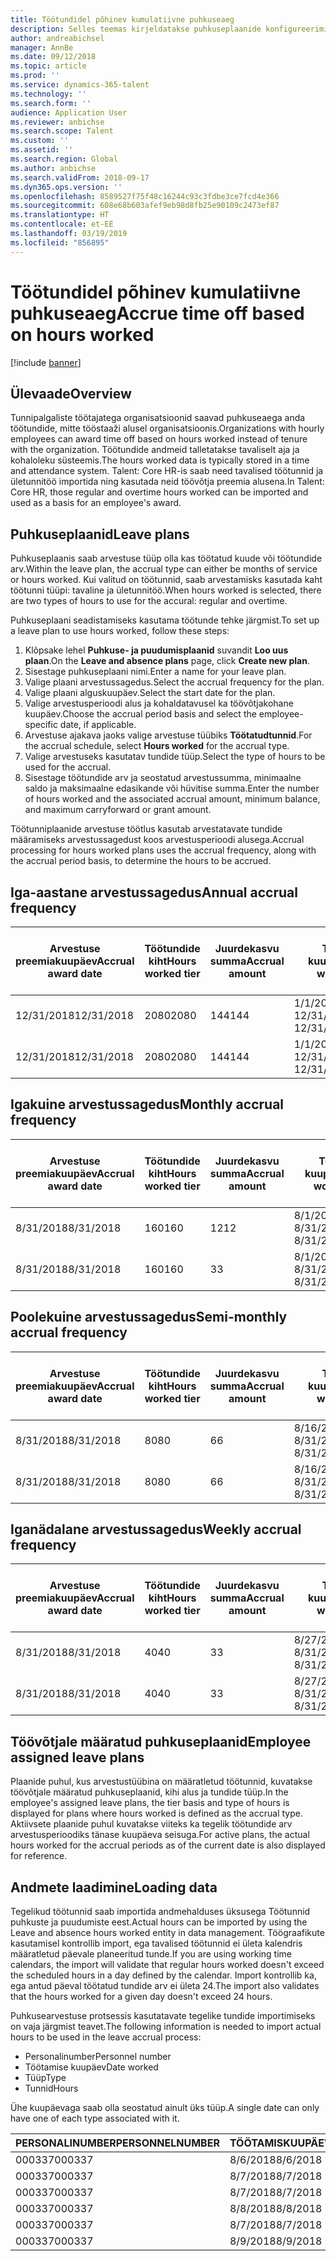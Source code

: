 ```yaml
---
title: Töötundidel põhinev kumulatiivne puhkuseaeg
description: Selles teemas kirjeldatakse puhkuseplaanide konfigureerimist töötundidel põhineva kumulatiivse puhkuseaja arvestamiseks.
author: andreabichsel
manager: AnnBe
ms.date: 09/12/2018
ms.topic: article
ms.prod: ''
ms.service: dynamics-365-talent
ms.technology: ''
ms.search.form: ''
audience: Application User
ms.reviewer: anbichse
ms.search.scope: Talent
ms.custom: ''
ms.assetid: ''
ms.search.region: Global
ms.author: anbichse
ms.search.validFrom: 2018-09-17
ms.dyn365.ops.version: ''
ms.openlocfilehash: 8589527f75f48c16244c93c3fdbe3ce7fcd4e366
ms.sourcegitcommit: 608e68b603afef9eb98d8fb25e90109c2473ef87
ms.translationtype: HT
ms.contentlocale: et-EE
ms.lasthandoff: 03/19/2019
ms.locfileid: "856895"
---
```

# <a name="accrue-time-off-based-on-hours-worked"></a><span data-ttu-id="1fea2-103">Töötundidel põhinev kumulatiivne puhkuseaeg</span><span class="sxs-lookup"><span data-stu-id="1fea2-103">Accrue time off based on hours worked</span></span>

[!include [banner](includes/banner.md)]


## <a name="overview"></a><span data-ttu-id="1fea2-104">Ülevaade</span><span class="sxs-lookup"><span data-stu-id="1fea2-104">Overview</span></span>

<span data-ttu-id="1fea2-105">Tunnipalgaliste töötajatega organisatsioonid saavad puhkuseaega anda töötundide, mitte tööstaaži alusel organisatsioonis.</span><span class="sxs-lookup"><span data-stu-id="1fea2-105">Organizations with hourly employees can award time off based on hours worked instead of tenure with the organization.</span></span> <span data-ttu-id="1fea2-106">Töötundide andmeid talletatakse tavaliselt aja ja kohaloleku süsteemis.</span><span class="sxs-lookup"><span data-stu-id="1fea2-106">The hours worked data is typically stored in a time and attendance system.</span></span> <span data-ttu-id="1fea2-107">Talent: Core HR-is saab need tavalised töötunnid ja ületunnitöö importida ning kasutada neid töövõtja preemia alusena.</span><span class="sxs-lookup"><span data-stu-id="1fea2-107">In Talent: Core HR, those regular and overtime hours worked can be imported and used as a basis for an employee's award.</span></span>

## <a name="leave-plans"></a><span data-ttu-id="1fea2-108">Puhkuseplaanid</span><span class="sxs-lookup"><span data-stu-id="1fea2-108">Leave plans</span></span>

<span data-ttu-id="1fea2-109">Puhkuseplaanis saab arvestuse tüüp olla kas töötatud kuude või töötundide arv.</span><span class="sxs-lookup"><span data-stu-id="1fea2-109">Within the leave plan, the accrual type can either be months of service or hours worked.</span></span> <span data-ttu-id="1fea2-110">Kui valitud on töötunnid, saab arvestamisks kasutada kaht töötunni tüüpi: tavaline ja ületunnitöö.</span><span class="sxs-lookup"><span data-stu-id="1fea2-110">When hours worked is selected, there are two types of hours to use for the accural: regular and overtime.</span></span>

<span data-ttu-id="1fea2-111">Puhkuseplaani seadistamiseks kasutama töötunde tehke järgmist.</span><span class="sxs-lookup"><span data-stu-id="1fea2-111">To set up a leave plan to use hours worked, follow these steps:</span></span>

1. <span data-ttu-id="1fea2-112">Klõpsake lehel **Puhkuse- ja puudumisplaanid** suvandit **Loo uus plaan**.</span><span class="sxs-lookup"><span data-stu-id="1fea2-112">On the **Leave and absence plans** page, click **Create new plan**.</span></span>
2. <span data-ttu-id="1fea2-113">Sisestage puhkuseplaani nimi.</span><span class="sxs-lookup"><span data-stu-id="1fea2-113">Enter a name for your leave plan.</span></span>
3. <span data-ttu-id="1fea2-114">Valige plaani arvestussagedus.</span><span class="sxs-lookup"><span data-stu-id="1fea2-114">Select the accrual frequency for the plan.</span></span>
5. <span data-ttu-id="1fea2-115">Valige plaani alguskuupäev.</span><span class="sxs-lookup"><span data-stu-id="1fea2-115">Select the start date for the plan.</span></span>
6. <span data-ttu-id="1fea2-116">Valige arvestusperioodi alus ja kohaldatavusel ka töövõtjakohane kuupäev.</span><span class="sxs-lookup"><span data-stu-id="1fea2-116">Choose the accrual period basis and select the employee-specific date, if applicable.</span></span>
7. <span data-ttu-id="1fea2-117">Arvestuse ajakava jaoks valige arvestuse tüübiks **Töötatudtunnid**.</span><span class="sxs-lookup"><span data-stu-id="1fea2-117">For the accrual schedule, select **Hours worked** for the accrual type.</span></span>
8. <span data-ttu-id="1fea2-118">Valige arvestuseks kasutatav tundide tüüp.</span><span class="sxs-lookup"><span data-stu-id="1fea2-118">Select the type of hours to be used for the accrual.</span></span>
9. <span data-ttu-id="1fea2-119">Sisestage töötundide arv ja seostatud arvestussumma, minimaalne saldo ja maksimaalne edasikande või hüvitise summa.</span><span class="sxs-lookup"><span data-stu-id="1fea2-119">Enter the number of hours worked and the associated accrual amount, minimum balance, and maximum carryforward or grant amount.</span></span>

<span data-ttu-id="1fea2-120">Töötunniplaanide arvestuse töötlus kasutab arvestatavate tundide määramiseks arvestussagedust koos arvestusperioodi alusega.</span><span class="sxs-lookup"><span data-stu-id="1fea2-120">Accrual processing for hours worked plans uses the accrual frequency, along with the accrual period basis, to determine the hours to be accrued.</span></span>

## <a name="annual-accrual-frequency"></a><span data-ttu-id="1fea2-121">Iga-aastane arvestussagedus</span><span class="sxs-lookup"><span data-stu-id="1fea2-121">Annual accrual frequency</span></span>

| <span data-ttu-id="1fea2-122">Arvestuse preemiakuupäev</span><span class="sxs-lookup"><span data-stu-id="1fea2-122">Accrual award date</span></span>    | <span data-ttu-id="1fea2-123">Töötundide kiht</span><span class="sxs-lookup"><span data-stu-id="1fea2-123">Hours worked tier</span></span>    | <span data-ttu-id="1fea2-124">Juurdekasvu summa</span><span class="sxs-lookup"><span data-stu-id="1fea2-124">Accrual amount</span></span>        | <span data-ttu-id="1fea2-125">Töötundide kuupäevad</span><span class="sxs-lookup"><span data-stu-id="1fea2-125">Hours worked dates</span></span>   | <span data-ttu-id="1fea2-126">Tegelik töötundide arv</span><span class="sxs-lookup"><span data-stu-id="1fea2-126">Hours worked actuals</span></span>| <span data-ttu-id="1fea2-127">Preemia</span><span class="sxs-lookup"><span data-stu-id="1fea2-127">Award</span></span>               |
| --------------------- | -------------------- | --------------------- | -------------------- |-------------------- |-------------------- |
| <span data-ttu-id="1fea2-128">12/31/2018</span><span class="sxs-lookup"><span data-stu-id="1fea2-128">12/31/2018</span></span>            | <span data-ttu-id="1fea2-129">2080</span><span class="sxs-lookup"><span data-stu-id="1fea2-129">2080</span></span>                 | <span data-ttu-id="1fea2-130">144</span><span class="sxs-lookup"><span data-stu-id="1fea2-130">144</span></span>                   | <span data-ttu-id="1fea2-131">1/1/2018–12/31/2018</span><span class="sxs-lookup"><span data-stu-id="1fea2-131">1/1/2018-12/31/2018</span></span>  | <span data-ttu-id="1fea2-132">2085</span><span class="sxs-lookup"><span data-stu-id="1fea2-132">2085</span></span>                | <span data-ttu-id="1fea2-133">144</span><span class="sxs-lookup"><span data-stu-id="1fea2-133">144</span></span>                 |        
| <span data-ttu-id="1fea2-134">12/31/2018</span><span class="sxs-lookup"><span data-stu-id="1fea2-134">12/31/2018</span></span>            | <span data-ttu-id="1fea2-135">2080</span><span class="sxs-lookup"><span data-stu-id="1fea2-135">2080</span></span>                 | <span data-ttu-id="1fea2-136">144</span><span class="sxs-lookup"><span data-stu-id="1fea2-136">144</span></span>                   | <span data-ttu-id="1fea2-137">1/1/2018–12/31/2018</span><span class="sxs-lookup"><span data-stu-id="1fea2-137">1/1/2018-12/31/2018</span></span>  | <span data-ttu-id="1fea2-138">2000</span><span class="sxs-lookup"><span data-stu-id="1fea2-138">2000</span></span>                | <span data-ttu-id="1fea2-139">0</span><span class="sxs-lookup"><span data-stu-id="1fea2-139">0</span></span>                 |


## <a name="monthly-accrual-frequency"></a><span data-ttu-id="1fea2-140">Igakuine arvestussagedus</span><span class="sxs-lookup"><span data-stu-id="1fea2-140">Monthly accrual frequency</span></span>

| <span data-ttu-id="1fea2-141">Arvestuse preemiakuupäev</span><span class="sxs-lookup"><span data-stu-id="1fea2-141">Accrual award date</span></span>    | <span data-ttu-id="1fea2-142">Töötundide kiht</span><span class="sxs-lookup"><span data-stu-id="1fea2-142">Hours worked tier</span></span>    | <span data-ttu-id="1fea2-143">Juurdekasvu summa</span><span class="sxs-lookup"><span data-stu-id="1fea2-143">Accrual amount</span></span>        | <span data-ttu-id="1fea2-144">Töötundide kuupäevad</span><span class="sxs-lookup"><span data-stu-id="1fea2-144">Hours worked dates</span></span>   | <span data-ttu-id="1fea2-145">Tegelik töötundide arv</span><span class="sxs-lookup"><span data-stu-id="1fea2-145">Hours worked actuals</span></span>| <span data-ttu-id="1fea2-146">Preemia</span><span class="sxs-lookup"><span data-stu-id="1fea2-146">Award</span></span>               |
| --------------------- | -------------------- | --------------------- | -------------------- |-------------------- |-------------------- |
| <span data-ttu-id="1fea2-147">8/31/2018</span><span class="sxs-lookup"><span data-stu-id="1fea2-147">8/31/2018</span></span>             | <span data-ttu-id="1fea2-148">160</span><span class="sxs-lookup"><span data-stu-id="1fea2-148">160</span></span>                  | <span data-ttu-id="1fea2-149">12</span><span class="sxs-lookup"><span data-stu-id="1fea2-149">12</span></span>                    | <span data-ttu-id="1fea2-150">8/1/2018–8/31/2018</span><span class="sxs-lookup"><span data-stu-id="1fea2-150">8/1/2018-8/31/2018</span></span>   | <span data-ttu-id="1fea2-151">184</span><span class="sxs-lookup"><span data-stu-id="1fea2-151">184</span></span>                 | <span data-ttu-id="1fea2-152">12</span><span class="sxs-lookup"><span data-stu-id="1fea2-152">12</span></span>                  |        
| <span data-ttu-id="1fea2-153">8/31/2018</span><span class="sxs-lookup"><span data-stu-id="1fea2-153">8/31/2018</span></span>             | <span data-ttu-id="1fea2-154">160</span><span class="sxs-lookup"><span data-stu-id="1fea2-154">160</span></span>                  | <span data-ttu-id="1fea2-155">3</span><span class="sxs-lookup"><span data-stu-id="1fea2-155">3</span></span>                     | <span data-ttu-id="1fea2-156">8/1/2018–8/31/2018</span><span class="sxs-lookup"><span data-stu-id="1fea2-156">8/1/2018-8/31/2018</span></span>   | <span data-ttu-id="1fea2-157">184</span><span class="sxs-lookup"><span data-stu-id="1fea2-157">184</span></span>                 | <span data-ttu-id="1fea2-158">3</span><span class="sxs-lookup"><span data-stu-id="1fea2-158">3</span></span>                   |

## <a name="semi-monthly-accrual-frequency"></a><span data-ttu-id="1fea2-159">Poolekuine arvestussagedus</span><span class="sxs-lookup"><span data-stu-id="1fea2-159">Semi-monthly accrual frequency</span></span>

| <span data-ttu-id="1fea2-160">Arvestuse preemiakuupäev</span><span class="sxs-lookup"><span data-stu-id="1fea2-160">Accrual award date</span></span>    | <span data-ttu-id="1fea2-161">Töötundide kiht</span><span class="sxs-lookup"><span data-stu-id="1fea2-161">Hours worked tier</span></span>    | <span data-ttu-id="1fea2-162">Juurdekasvu summa</span><span class="sxs-lookup"><span data-stu-id="1fea2-162">Accrual amount</span></span>        | <span data-ttu-id="1fea2-163">Töötundide kuupäevad</span><span class="sxs-lookup"><span data-stu-id="1fea2-163">Hours worked dates</span></span>   | <span data-ttu-id="1fea2-164">Tegelik töötundide arv</span><span class="sxs-lookup"><span data-stu-id="1fea2-164">Hours worked actuals</span></span>| <span data-ttu-id="1fea2-165">Preemia</span><span class="sxs-lookup"><span data-stu-id="1fea2-165">Award</span></span>               |
| --------------------- | -------------------- | --------------------- | -------------------- |-------------------- |-------------------- |
| <span data-ttu-id="1fea2-166">8/31/2018</span><span class="sxs-lookup"><span data-stu-id="1fea2-166">8/31/2018</span></span>             | <span data-ttu-id="1fea2-167">80</span><span class="sxs-lookup"><span data-stu-id="1fea2-167">80</span></span>                   | <span data-ttu-id="1fea2-168">6</span><span class="sxs-lookup"><span data-stu-id="1fea2-168">6</span></span>                     | <span data-ttu-id="1fea2-169">8/16/2018–8/31/2018</span><span class="sxs-lookup"><span data-stu-id="1fea2-169">8/16/2018-8/31/2018</span></span>  | <span data-ttu-id="1fea2-170">81</span><span class="sxs-lookup"><span data-stu-id="1fea2-170">81</span></span>                  | <span data-ttu-id="1fea2-171">6</span><span class="sxs-lookup"><span data-stu-id="1fea2-171">6</span></span>                  |        
| <span data-ttu-id="1fea2-172">8/31/2018</span><span class="sxs-lookup"><span data-stu-id="1fea2-172">8/31/2018</span></span>             | <span data-ttu-id="1fea2-173">80</span><span class="sxs-lookup"><span data-stu-id="1fea2-173">80</span></span>                   | <span data-ttu-id="1fea2-174">6</span><span class="sxs-lookup"><span data-stu-id="1fea2-174">6</span></span>                     | <span data-ttu-id="1fea2-175">8/16/2018–8/31/2018</span><span class="sxs-lookup"><span data-stu-id="1fea2-175">8/16/2018-8/31/2018</span></span>  | <span data-ttu-id="1fea2-176">75</span><span class="sxs-lookup"><span data-stu-id="1fea2-176">75</span></span>                  | <span data-ttu-id="1fea2-177">0</span><span class="sxs-lookup"><span data-stu-id="1fea2-177">0</span></span>                   |

## <a name="weekly-accrual-frequency"></a><span data-ttu-id="1fea2-178">Iganädalane arvestussagedus</span><span class="sxs-lookup"><span data-stu-id="1fea2-178">Weekly accrual frequency</span></span>

| <span data-ttu-id="1fea2-179">Arvestuse preemiakuupäev</span><span class="sxs-lookup"><span data-stu-id="1fea2-179">Accrual award date</span></span>    | <span data-ttu-id="1fea2-180">Töötundide kiht</span><span class="sxs-lookup"><span data-stu-id="1fea2-180">Hours worked tier</span></span>    | <span data-ttu-id="1fea2-181">Juurdekasvu summa</span><span class="sxs-lookup"><span data-stu-id="1fea2-181">Accrual amount</span></span>        | <span data-ttu-id="1fea2-182">Töötundide kuupäevad</span><span class="sxs-lookup"><span data-stu-id="1fea2-182">Hours worked dates</span></span>   | <span data-ttu-id="1fea2-183">Tegelik töötundide arv</span><span class="sxs-lookup"><span data-stu-id="1fea2-183">Hours worked actuals</span></span>| <span data-ttu-id="1fea2-184">Preemia</span><span class="sxs-lookup"><span data-stu-id="1fea2-184">Award</span></span>               |
| --------------------- | -------------------- | --------------------- | -------------------- |-------------------- |-------------------- |
| <span data-ttu-id="1fea2-185">8/31/2018</span><span class="sxs-lookup"><span data-stu-id="1fea2-185">8/31/2018</span></span>             | <span data-ttu-id="1fea2-186">40</span><span class="sxs-lookup"><span data-stu-id="1fea2-186">40</span></span>                   | <span data-ttu-id="1fea2-187">3</span><span class="sxs-lookup"><span data-stu-id="1fea2-187">3</span></span>                     | <span data-ttu-id="1fea2-188">8/27/2018–8/31/2018</span><span class="sxs-lookup"><span data-stu-id="1fea2-188">8/27/2018-8/31/2018</span></span>  | <span data-ttu-id="1fea2-189">42</span><span class="sxs-lookup"><span data-stu-id="1fea2-189">42</span></span>                  | <span data-ttu-id="1fea2-190">3</span><span class="sxs-lookup"><span data-stu-id="1fea2-190">3</span></span>                  |        
| <span data-ttu-id="1fea2-191">8/31/2018</span><span class="sxs-lookup"><span data-stu-id="1fea2-191">8/31/2018</span></span>             | <span data-ttu-id="1fea2-192">40</span><span class="sxs-lookup"><span data-stu-id="1fea2-192">40</span></span>                   | <span data-ttu-id="1fea2-193">3</span><span class="sxs-lookup"><span data-stu-id="1fea2-193">3</span></span>                     | <span data-ttu-id="1fea2-194">8/27/2018–8/31/2018</span><span class="sxs-lookup"><span data-stu-id="1fea2-194">8/27/2018-8/31/2018</span></span>  | <span data-ttu-id="1fea2-195">35</span><span class="sxs-lookup"><span data-stu-id="1fea2-195">35</span></span>                  | <span data-ttu-id="1fea2-196">0</span><span class="sxs-lookup"><span data-stu-id="1fea2-196">0</span></span>                   |

## <a name="employee-assigned-leave-plans"></a><span data-ttu-id="1fea2-197">Töövõtjale määratud puhkuseplaanid</span><span class="sxs-lookup"><span data-stu-id="1fea2-197">Employee assigned leave plans</span></span>

<span data-ttu-id="1fea2-198">Plaanide puhul, kus arvestustüübina on määratletud töötunnid, kuvatakse töövõtjale määratud puhkuseplaanid, kihi alus ja tundide tüüp.</span><span class="sxs-lookup"><span data-stu-id="1fea2-198">In the employee's assigned leave plans, the tier basis and type of hours is displayed for plans where hours worked is defined as the accrual type.</span></span> <span data-ttu-id="1fea2-199">Aktiivsete plaanide puhul kuvatakse viiteks ka tegelik töötundide arv arvestusperioodiks tänase kuupäeva seisuga.</span><span class="sxs-lookup"><span data-stu-id="1fea2-199">For active plans, the actual hours worked for the accrual periods as of the current date is also displayed for reference.</span></span> 

## <a name="loading-data"></a><span data-ttu-id="1fea2-200">Andmete laadimine</span><span class="sxs-lookup"><span data-stu-id="1fea2-200">Loading data</span></span>

<span data-ttu-id="1fea2-201">Tegelikud töötunnid saab importida andmehalduses üksusega Töötunnid puhkuste ja puudumiste eest.</span><span class="sxs-lookup"><span data-stu-id="1fea2-201">Actual hours can be imported by using the Leave and absence hours worked entity in data management.</span></span> <span data-ttu-id="1fea2-202">Töögraafikute kasutamisel kontrollib import, ega tavalised töötunnid ei ületa kalendris määratletud päevale planeeritud tunde.</span><span class="sxs-lookup"><span data-stu-id="1fea2-202">If you are using working time calendars, the import will validate that regular hours worked doesn't exceed the scheduled hours in a day defined by the calendar.</span></span> <span data-ttu-id="1fea2-203">Import kontrollib ka, ega antud päeval töötatud tundide arv ei ületa 24.</span><span class="sxs-lookup"><span data-stu-id="1fea2-203">The import also validates that the hours worked for a given day doesn't exceed 24 hours.</span></span> 

<span data-ttu-id="1fea2-204">Puhkusearvestuse protsessis kasutatavate tegelike tundide importimiseks on vaja järgmist teavet.</span><span class="sxs-lookup"><span data-stu-id="1fea2-204">The following information is needed to import actual hours to be used in the leave accrual process:</span></span>

+ <span data-ttu-id="1fea2-205">Personalinumber</span><span class="sxs-lookup"><span data-stu-id="1fea2-205">Personnel number</span></span> 
+ <span data-ttu-id="1fea2-206">Töötamise kuupäev</span><span class="sxs-lookup"><span data-stu-id="1fea2-206">Date worked</span></span>
+ <span data-ttu-id="1fea2-207">Tüüp</span><span class="sxs-lookup"><span data-stu-id="1fea2-207">Type</span></span>
+ <span data-ttu-id="1fea2-208">Tunnid</span><span class="sxs-lookup"><span data-stu-id="1fea2-208">Hours</span></span>

<span data-ttu-id="1fea2-209">Ühe kuupäevaga saab olla seostatud ainult üks tüüp.</span><span class="sxs-lookup"><span data-stu-id="1fea2-209">A single date can only have one of each type associated with it.</span></span>

| <span data-ttu-id="1fea2-210">PERSONALINUMBER</span><span class="sxs-lookup"><span data-stu-id="1fea2-210">PERSONNELNUMBER</span></span>       | <span data-ttu-id="1fea2-211">TÖÖTAMISKUUPÄEV</span><span class="sxs-lookup"><span data-stu-id="1fea2-211">DATEWORKED</span></span>           | <span data-ttu-id="1fea2-212">TÜÜP</span><span class="sxs-lookup"><span data-stu-id="1fea2-212">TYPE</span></span>                  | <span data-ttu-id="1fea2-213">TUNNID</span><span class="sxs-lookup"><span data-stu-id="1fea2-213">HOURS</span></span>                |
| --------------------- | -------------------- | --------------------- | -------------------- |
| <span data-ttu-id="1fea2-214">000337</span><span class="sxs-lookup"><span data-stu-id="1fea2-214">000337</span></span>                | <span data-ttu-id="1fea2-215">8/6/2018</span><span class="sxs-lookup"><span data-stu-id="1fea2-215">8/6/2018</span></span>             | <span data-ttu-id="1fea2-216">Tavaline</span><span class="sxs-lookup"><span data-stu-id="1fea2-216">Regular</span></span>               | <span data-ttu-id="1fea2-217">8</span><span class="sxs-lookup"><span data-stu-id="1fea2-217">8</span></span>                    |       
| <span data-ttu-id="1fea2-218">000337</span><span class="sxs-lookup"><span data-stu-id="1fea2-218">000337</span></span>                | <span data-ttu-id="1fea2-219">8/7/2018</span><span class="sxs-lookup"><span data-stu-id="1fea2-219">8/7/2018</span></span>             | <span data-ttu-id="1fea2-220">Tavaline</span><span class="sxs-lookup"><span data-stu-id="1fea2-220">Regular</span></span>               | <span data-ttu-id="1fea2-221">8</span><span class="sxs-lookup"><span data-stu-id="1fea2-221">8</span></span>                    |
| <span data-ttu-id="1fea2-222">000337</span><span class="sxs-lookup"><span data-stu-id="1fea2-222">000337</span></span>                | <span data-ttu-id="1fea2-223">8/7/2018</span><span class="sxs-lookup"><span data-stu-id="1fea2-223">8/7/2018</span></span>             | <span data-ttu-id="1fea2-224">Ületunnitöö</span><span class="sxs-lookup"><span data-stu-id="1fea2-224">Overtime</span></span>              | <span data-ttu-id="1fea2-225">3</span><span class="sxs-lookup"><span data-stu-id="1fea2-225">3</span></span>                    |
| <span data-ttu-id="1fea2-226">000337</span><span class="sxs-lookup"><span data-stu-id="1fea2-226">000337</span></span>                | <span data-ttu-id="1fea2-227">8/8/2018</span><span class="sxs-lookup"><span data-stu-id="1fea2-227">8/8/2018</span></span>             | <span data-ttu-id="1fea2-228">Tavaline</span><span class="sxs-lookup"><span data-stu-id="1fea2-228">Regular</span></span>               | <span data-ttu-id="1fea2-229">8</span><span class="sxs-lookup"><span data-stu-id="1fea2-229">8</span></span>                    |
| <span data-ttu-id="1fea2-230">000337</span><span class="sxs-lookup"><span data-stu-id="1fea2-230">000337</span></span>                | <span data-ttu-id="1fea2-231">8/7/2018</span><span class="sxs-lookup"><span data-stu-id="1fea2-231">8/7/2018</span></span>             | <span data-ttu-id="1fea2-232">Tavaline</span><span class="sxs-lookup"><span data-stu-id="1fea2-232">Regular</span></span>               | <span data-ttu-id="1fea2-233">8</span><span class="sxs-lookup"><span data-stu-id="1fea2-233">8</span></span>                    |
| <span data-ttu-id="1fea2-234">000337</span><span class="sxs-lookup"><span data-stu-id="1fea2-234">000337</span></span>                | <span data-ttu-id="1fea2-235">8/9/2018</span><span class="sxs-lookup"><span data-stu-id="1fea2-235">8/9/2018</span></span>             | <span data-ttu-id="1fea2-236">Tavaline</span><span class="sxs-lookup"><span data-stu-id="1fea2-236">Regular</span></span>               | <span data-ttu-id="1fea2-237">8</span><span class="sxs-lookup"><span data-stu-id="1fea2-237">8</span></span>                    |
